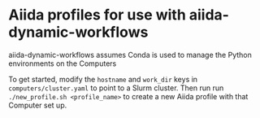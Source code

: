 # Aiida profiles for use with aiida-dynamic-workflows

aiida-dynamic-workflows assumes Conda is used to manage the Python environments
on the Computers

To get started, modify the `hostname` and `work_dir` keys in `computers/cluster.yaml`
to point to a Slurm cluster.
Then run run `./new_profile.sh <profile_name>` to create a new Aiida profile with that
Computer set up.
